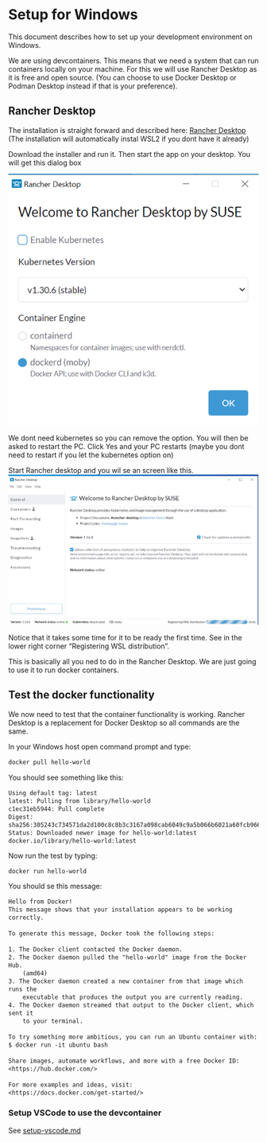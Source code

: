 # Setup for Windows

This document describes how to set up your development environment on Windows.

We are using devcontainers. This means that we need a  system that can run containers locally on your machine. For this we will use Rancher Desktop as it is free and open source. (You can choose to use Docker Desktop or Podman Desktop instead if that is your preference).

## Rancher Desktop

The installation is straight forward and described here: [Rancher Desktop](https://docs.rancherdesktop.io/getting-started/installation/)
(The installation will automatically instal WSL2 if you dont have it already)

Download the installer and run it. Then start the app on your desktop. You will get this dialog box

![Rancher Desktop install](./img/win-rancher-install1.png)

We dont need kubernetes so you can remove the option. You will then be asked to restart the PC.
Click Yes and your PC restarts (maybe you dont need to restart if you let the kubernetes option on)

Start Rancher desktop and you wil se an screen like this.
![Rancher Desktop Registering WSL distribution](./img/win-rancher-install2.png)

Notice that it takes some time for it to be ready the first time. See in the lower right corner “Registering WSL distribution”.

This is basically all you ned to do in the Rancher Desktop. We are just going to use it to run docker containers.

## Test the docker functionality

We now need to test that the container functionality is working. Rancher Desktop is a replacement for Docker Desktop so all commands are the same.

In your Windows host open command prompt and type:

```bash
docker pull hello-world
```

You should see something like this:

```plaintext
Using default tag: latest
latest: Pulling from library/hello-world
c1ec31eb5944: Pull complete
Digest: sha256:305243c734571da2d100c8c8b3c3167a098cab6049c9a5b066b6021a60fcb966
Status: Downloaded newer image for hello-world:latest
docker.io/library/hello-world:latest
```

Now run the test by typing:

```bash
docker run hello-world
```

You should se this message:

```plaintext
Hello from Docker!
This message shows that your installation appears to be working correctly.

To generate this message, Docker took the following steps:

1. The Docker client contacted the Docker daemon.
2. The Docker daemon pulled the "hello-world" image from the Docker Hub.
    (amd64)
3. The Docker daemon created a new container from that image which runs the
    executable that produces the output you are currently reading.
4. The Docker daemon streamed that output to the Docker client, which sent it
    to your terminal.

To try something more ambitious, you can run an Ubuntu container with:
$ docker run -it ubuntu bash

Share images, automate workflows, and more with a free Docker ID:
<https://hub.docker.com/>

For more examples and ideas, visit:
<https://docs.docker.com/get-started/>
```

### Setup VSCode to use the devcontainer

See [setup-vscode.md](./setup-vscode.md)
